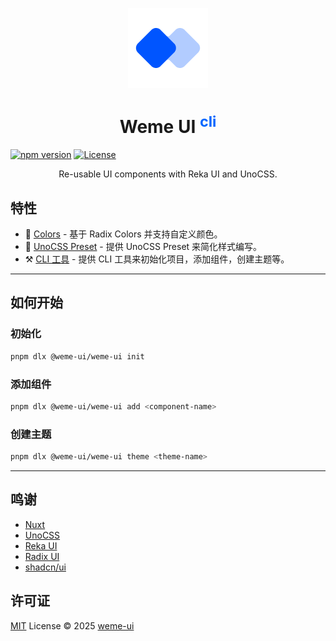 <p align="center">
  <img align="center" src="https://raw.githubusercontent.com/moujinet/assets/main/weme-ui/png/weme-128-duotone.png" height="128" />
  <h1 align="center">
    Weme UI <sup style="color: #06f">cli</sup>
  </h1>
</p>

[![npm version][npm-version-src]][npm-version-href]
[![License][license-src]][license-href]

<p align="center">
  Re-usable UI components with Reka UI and UnoCSS.
</p>

## 特性

- 🌈 [Colors](https://github.com/weme-ui/weme-ui/packages/colors) - 基于 Radix Colors 并支持自定义颜色。
- 🎨 [UnoCSS Preset](https://github.com/weme-ui/weme-ui/packages/unocss-preset) - 提供 UnoCSS Preset 来简化样式编写。
- ⚒️ [CLI 工具](https://github.com/weme-ui/weme-ui/packages/cli) - 提供 CLI 工具来初始化项目，添加组件，创建主题等。

---

## 如何开始

### 初始化

```bash
pnpm dlx @weme-ui/weme-ui init
```

### 添加组件

```bash
pnpm dlx @weme-ui/weme-ui add <component-name>
```

### 创建主题

```bash
pnpm dlx @weme-ui/weme-ui theme <theme-name>
```

---

## 鸣谢

- [Nuxt][nuxt-href]
- [UnoCSS][unocss-href]
- [Reka UI][reka-href]
- [Radix UI][radix-href]
- [shadcn/ui][shadcn-href]

## 许可证

[MIT][license-href] License © 2025 [weme-ui][github-href]

[npm-version-src]: https://img.shields.io/npm/v/@weme-ui/weme-ui?style=flat&colorA=1d2129&colorB=1d2129
[npm-version-href]: https://npmjs.com/package/@weme-ui/weme-ui
[license-src]: https://img.shields.io/github/license/@weme-ui/weme-ui.svg?style=flat&colorA=1d2129&colorB=1d2129
[license-href]: https://github.com/weme-ui/weme-ui/blob/main/LICENSE
[github-href]: https://github.com/weme-ui/weme-ui
[nuxt-href]: https://nuxt.com
[unocss-href]: https://unocss.dev
[reka-href]: https://reka-ui.com
[radix-href]: https://www.radix-ui.com
[shadcn-href]: https://ui.shadcn.com

